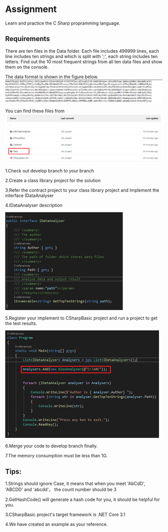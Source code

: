 # Assignment
Learn and practice the C Sharp propramming language.
## Requirements
There are ten files in the Data folder. Each file includes 499999 lines, each line includes ten strings and which is split with ';', each string includes ten letters. Find out the 10 most frequent strings from all ten data files and show them on the console. 

The data format is shown in the figure below.
![directory](./DataFormat.png) 

You can find these files from 
![directory](./Data.png) 

1.Check out develop branch to your branch

2.Create a class library project for the solution

3.Refer the contract project to your class library project and Implement the interface IDataAnalyser

4.IDataAnalyser description 

![directory](./Interface.png) 

5.Register your implement to CSharpBasic project and run a project to get the test results. 

![directory](./Example.png) 

6.Merge your code to develop branch finally.

7.The memory consumption must be less than 1G.

## Tips:

1.Strings should ignore Case, it means that when you meet 'AbCdD', 'ABCDD' and 'abcdd'， the count number should be 3

2.GetHashCode() will generate a hash code for you, it should be helpful for you.

3.CSharpBasic project's target framework is .NET Core 3.1

4.We have created an example as your reference.

